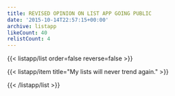 ```yaml
---
title: REVISED OPINION ON LIST APP GOING PUBLIC
date: '2015-10-14T22:57:15+00:00'
archive: listapp
likeCount: 40
relistCount: 4
---
```


{{< listapp/list order=false reverse=false >}}

   {{< listapp/item title="My lists will never trend again." >}}

{{< /listapp/list >}}
